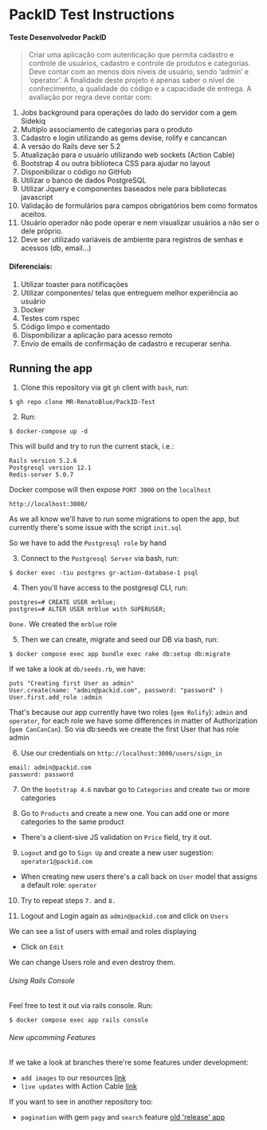 # PackID Test Instructions

#### Teste Desenvolvedor PackID
> Criar uma aplicação com autenticação que permita cadastro e controle de usuários, cadastro e controle
> de produtos e categorias. Deve contar com ao menos dois níveis de usuário, sendo ‘admin’ e
> ‘operator’.
> A finalidade deste projeto é apenas saber o nível de conhecimento, a qualidade do código e a
> capacidade de entrega.
> A avaliação por regra deve contar com:
1) Jobs background para operações do lado do servidor com a gem Sidekiq
2) Multiplo associamento de categorias para o produto
3) Cadastro e login utilizando as gems devise, rolify e cancancan
4) A versão do Rails deve ser 5.2
5) Atualização para o usuário utilizando web sockets (Action Cable)
6) Bootstrap 4 ou outra biblioteca CSS para ajudar no layout
7) Disponibilizar o código no GitHub
8) Utilizar o banco de dados PostgreSQL
9) Utilizar Jquery e componentes baseados nele para bibliotecas javascript
10) Validação de formulários para campos obrigatórios bem como formatos aceitos.
11) Usuário operador não pode operar e nem visualizar usuários a não ser o dele próprio.
12) Deve ser utilizado variáveis de ambiente para registros de senhas e acessos (db, email...)
#### Diferenciais:
1) Utilizar toaster para notificações
2) Utilizar componentes/ telas que entreguem melhor experiência ao usuário
3) Docker
4) Testes com rspec
5) Código limpo e comentado
6) Disponibilizar a aplicação para acesso remoto
7) Envio de emails de confirmação de cadastro e recuperar senha.

## Running the app
1. Clone this repository via git `gh` client with `bash`, run: 
```
$ gh repo clone MR-RenatoBlue/PackID-Test
```
2. Run:
```
$ docker-compose up -d
```
This will build and try to run the current stack, i.e.: 
```
Rails version 5.2.6
Postgresql version 12.1
Redis-server 5.0.7
```
Docker compose will then expose `PORT 3000` on the `localhost`
```
http://localhost:3000/
```
As we all know we'll have to run some migrations to open the app, but currently there's some issue with the script `init.sql`

So we have to add the `Postgresql role` by hand

3. Connect to the `Postgresql Server` via bash, run:
```
$ docker exec -tiu postgres gr-action-database-1 psql
```

4.  Then you'll have access to the postgresql CLI, run:
```
postgres=# CREATE USER mrblue;
postgres=# ALTER USER mrblue with SUPERUSER;
```
`Done.` We created the `mrblue` role

5. Then we can create, migrate and seed our DB via bash, run:
```
$ docker compose exec app bundle exec rake db:setup db:migrate
```
If we take a look at `db/seeds.rb`, we have:
```
puts "Creating first User as admin"
User.create(name: "admin@packid.com", password: "password" )
User.first.add_role :admin
```
That's because our app currently have two roles (`gem Rolify`): `admin` and `operator`, for each role we have some differences in matter of Authorization (`gem CanCanCan`). So via db:seeds we create the first User that has role admin

6. Use our credentials on `http://localhost:3000/users/sign_in`
```
email: admin@packid.com
password: password
```

7. On the `bootstrap 4.6` navbar go to `Categories` and create `two` or more categories

8. Go to `Products` and create a new one. You can add one or more categories to the same product
  - There's a client-sive JS validation on `Price` field, try it out.

9. `Logout` and go to `Sign Up` and create a new user sugestion: `operator1@packid.com`
 - When creating new users there's a call back on `User` model that assigns a default role: `operator`

10. Try to repeat steps `7.` and `8.`

11. Logout and Login again as `admin@packid.com` and click on `Users`
  
  We can see a list of users with email and roles displaying
  - Click on `Edit`

  We can change Users role and even destroy them.

###### Using Rails Console

Feel free to test it out via rails console. Run:
```
$ docker compose exec app rails console
```

###### New upcomming Features

If we take a look at branches there're some features under development: 
- `add images` to our resources [link](https://github.com/MR-RenatoBlue/PackID-Test/tree/add_images)
- `live updates` with Action Cable [link](https://github.com/MR-RenatoBlue/PackID-Test/tree/action_cable_live_updates)

If you want to see in another repository too:
 - `pagination` with gem `pagy` and `search` feature [old 'release' app](https://github.com/MR-RenatoBlue/Manage-System/blob/main/app/controllers/users_controller.rb)